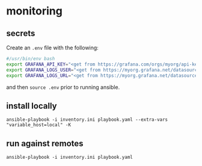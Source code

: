monitoring
==========

## secrets

Create an `.env` file with the following:

```bash
#/usr/bin/env bash
export GRAFANA_API_KEY="<get from https://grafana.com/orgs/myorg/api-keys>"
export GRAFANA_LOGS_USER="<get from https://myorg.grafana.net/datasources/edit/mylokilogs>"
export GRAFANA_LOGS_URL="<get from https://myorg.grafana.net/datasources/edit/mylokilogs>"
```

and then `source .env` prior to running ansible.


## install locally

`ansible-playbook -i inventory.ini playbook.yaml --extra-vars "variable_host=local" -K`

## run against remotes

`ansible-playbook -i inventory.ini playbook.yaml`
